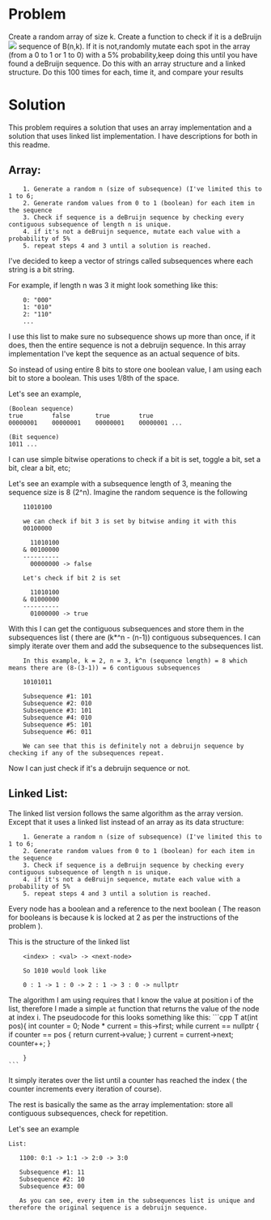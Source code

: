# Problem

Create a random array of size k. Create a function to check if it is a deBruijn![](https://en.wikipedia.org/wiki/De_Bruijn_sequence) sequence of B(n,k).  If it is not,randomly mutate each spot in the array (from a 0 to 1 or 1 to 0) with a 5% probability,keep doing this until you have found a deBruijn sequence. Do this with an array structure and a linked structure. Do this 100 times for each, time it, and compare your results

# Solution

This problem requires a solution that uses an array implementation and a solution that uses linked list implementation. I have descriptions for both in this readme.


## Array:

        1. Generate a random n (size of subsequence) (I've limited this to 1 to 6; 
        2. Generate random values from 0 to 1 (boolean) for each item in the sequence
        3. Check if sequence is a deBruijn sequence by checking every contiguous subsequence of length n is unique.
        4. if it's not a deBruijn sequence, mutate each value with a probability of 5%
        5. repeat steps 4 and 3 until a solution is reached.

    
I've decided to keep a vector of strings called subsequences where each string is a bit string.

For example, if length n was 3 it might look something like this:

        0: "000"
        1: "010"
        2: "110"
        ...

I use this list to make sure no subsequence shows up more than once, if it does, then the entire sequence is not a debruijn sequence. In this array implementation I've kept the sequence as an actual sequence of bits. 

So instead of using entire 8 bits to store one boolean value, I am  using each bit to store a boolean. This uses 1/8th of the space.

Let's see an example,

    (Boolean sequence)
    true        false       true        true
    00000001    00000001    00000001    00000001 ...

    (Bit sequence)
    1011 ...


I can use simple bitwise operations to check if a bit is set, toggle a bit, set a bit, clear a bit, etc;

Let's see an example with a subsequence length of 3, meaning the sequence size is 8 (2^n). Imagine the random sequence is the following
    

        11010100
    
        we can check if bit 3 is set by bitwise anding it with this
        00100000

          11010100
        & 00100000
        ----------
          00000000 -> false

        Let's check if bit 2 is set
 
          11010100
        & 01000000
        ----------
          01000000 -> true

       


With this I can get the contiguous subsequences and store them in the subsequences list ( there are (k*^n - (n-1)) contiguous subsequences. I can simply iterate over them and add the subsequence to the subsequences list.

        In this example, k = 2, n = 3, k^n (sequence length) = 8 which means there are (8-(3-1)) = 6 contiguous subsequences

        10101011
        
        Subsequence #1: 101
        Subsequence #2: 010
        Subsequence #3: 101
        Subsequence #4: 010
        Subsequence #5: 101
        Subsequence #6: 011
        
        We can see that this is definitely not a debruijn sequence by checking if any of the subsequences repeat.
        

Now I can just check if it's a debruijn sequence or not.




## Linked List: 


The linked list version follows the same algorithm as the array version. Except that it uses a linked list instead of an array as its data structure:

        1. Generate a random n (size of subsequence) (I've limited this to 1 to 6; 
        2. Generate random values from 0 to 1 (boolean) for each item in the sequence
        3. Check if sequence is a deBruijn sequence by checking every contiguous subsequence of length n is unique.
        4. if it's not a deBruijn sequence, mutate each value with a probability of 5%
        5. repeat steps 4 and 3 until a solution is reached.

Every node has a boolean and a reference to the next boolean ( The reason for booleans is because k is locked at 2 as per the instructions of the problem ).

This is the structure of the linked list

        <index> : <val> -> <next-node>

        So 1010 would look like
    
        0 : 1 -> 1 : 0 -> 2 : 1 -> 3 : 0 -> nullptr

The algorithm I am using requires that I know the value at position i of the list, therefore I made a simple `at` function that returns the value of the node at index i.
The pseudocode for this looks something like this: 
    ```cpp
        T at(int pos){
            int counter = 0;
            Node * current = this->first;
            while current == nullptr {
                if counter == pos {
                    return current->value;
                }
                current = current->next;
                counter++;
            }
            
        }
    ```

It simply iterates over the list until a counter has reached the index ( the counter increments every iteration of course).

The rest is basically the same as the array implementation: store all contiguous subsequences, check for repetition.

Let's see an example

    List: 

       1100: 0:1 -> 1:1 -> 2:0 -> 3:0 

       Subsequence #1: 11
       Subsequence #2: 10
       Subsequence #3: 00

       As you can see, every item in the subsequences list is unique and therefore the original sequence is a debruijn sequence.






